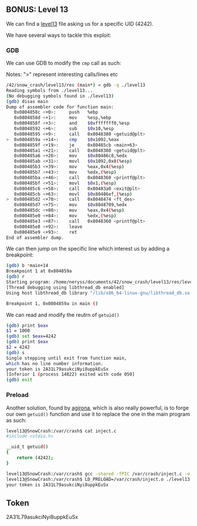 ## BONUS: Level 13

We can find a [level13](./level13) file asking us for a specific UID (4242).

We have several ways to tackle this exploit:

### GDB

We can use GDB to modify the `cmp` call as such:

Notes: ">" represent interesting calls/lines etc

```bash
/42/snow_crash/level13/res (main*) » gdb -q ./level13
Reading symbols from ./level13...
(No debugging symbols found in ./level13)
(gdb) disas main
Dump of assembler code for function main:
   0x0804858c <+0>:     push   %ebp
   0x0804858d <+1>:     mov    %esp,%ebp
   0x0804858f <+3>:     and    $0xfffffff0,%esp
   0x08048592 <+6>:     sub    $0x10,%esp
   0x08048595 <+9>:     call   0x8048380 <getuid@plt>
>  0x0804859a <+14>:    cmp    $0x1092,%eax
   0x0804859f <+19>:    je     0x80485cb <main+63>
   0x080485a1 <+21>:    call   0x8048380 <getuid@plt>
   0x080485a6 <+26>:    mov    $0x80486c8,%edx
   0x080485ab <+31>:    movl   $0x1092,0x8(%esp)
   0x080485b3 <+39>:    mov    %eax,0x4(%esp)
   0x080485b7 <+43>:    mov    %edx,(%esp)
   0x080485ba <+46>:    call   0x8048360 <printf@plt>
   0x080485bf <+51>:    movl   $0x1,(%esp)
   0x080485c6 <+58>:    call   0x80483a0 <exit@plt>
   0x080485cb <+63>:    movl   $0x80486ef,(%esp)
>  0x080485d2 <+70>:    call   0x8048474 <ft_des>
   0x080485d7 <+75>:    mov    $0x8048709,%edx
   0x080485dc <+80>:    mov    %eax,0x4(%esp)
   0x080485e0 <+84>:    mov    %edx,(%esp)
   0x080485e3 <+87>:    call   0x8048360 <printf@plt>
   0x080485e8 <+92>:    leave
   0x080485e9 <+93>:    ret
End of assembler dump.
```

We can then jump on the specific line which interest us by adding a breakpoint:

```bash
(gdb) b *main+14
Breakpoint 1 at 0x804859a
(gdb) r
Starting program: /home/neryss/documents/42/snow_crash/level13/res/level13
[Thread debugging using libthread_db enabled]
Using host libthread_db library "/lib/x86_64-linux-gnu/libthread_db.so.1".

Breakpoint 1, 0x0804859a in main ()
```

We can read and modify the reutrn of `getuid()`

```bash
(gdb) print $eax
$1 = 1000
(gdb) set $eax=4242
(gdb) print $eax
$2 = 4242
(gdb) s
Single stepping until exit from function main,
which has no line number information.
your token is 2A31L79asukciNyi8uppkEuSx
[Inferior 1 (process 14822) exited with code 050]
(gdb) exit
```

### Preload

Another solution, found by [agirona](https://github.com/PsyCowpathe), which is also really powerful, is to forge our own `getuid()` function and use it to replace the one in the main program as such:

```bash
level13@SnowCrash:/var/crash$ cat inject.c
#include <stdio.h>

__uid_t getuid()
{
    return (4242);
}

level13@SnowCrash:/var/crash$ gcc -shared -fPIC /var/crash/inject.c -o /var/crash/inject.o
level13@SnowCrash:/var/crash$ LD_PRELOAD=/var/crash/inject.o ./level13
your token is 2A31L79asukciNyi8uppkEuSx
```

## Token

2A31L79asukciNyi8uppkEuSx